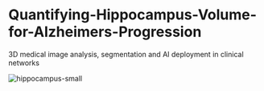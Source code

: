 # Quantifying-Hippocampus-Volume-for-Alzheimers-Progression
3D medical image analysis, segmentation and AI deployment in clinical networks

![hippocampus-small](https://user-images.githubusercontent.com/13916713/109415309-019a0780-7a0c-11eb-9629-12f4d6e3be74.gif)

